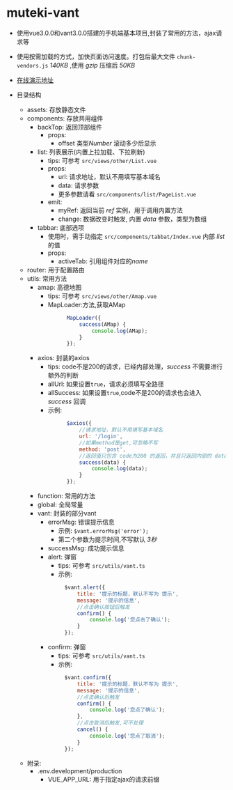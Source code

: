 # muteki-vant
* 使用vue3.0.0和vant3.0.0搭建的手机端基本项目,封装了常用的方法，ajax请求等
* 使用按需加载的方式，加快页面访问速度。打包后最大文件 `chunk-vendors.js` *140KB* ,使用 *gzip* 压缩后 *50KB*

* [在线演示地址](http://82.156.70.219/muteki-vant)  

* 目录结构
    * assets: 存放静态文件
    * components: 存放共用组件
        * backTop: 返回顶部组件
            * props: 
                * offset 类型*Number* 滚动多少后显示
        * list: 列表展示(内置上拉加载、下拉刷新)
            * tips: 可参考 `src/views/other/List.vue`
            * props:
                * url: 请求地址，默认不用填写基本域名
                * data: 请求参数
                * 更多参数请看 `src/components/list/PageList.vue`
            * emit:
                * myRef: 返回当前 *ref* 实例，用于调用内置方法
                * change: 数据改变时触发, 内置 *data* 参数，类型为数组
        * tabbar: 底部选项
            * 使用时，需手动指定 `src/components/tabbat/Index.vue` 内部 *list* 的值
            * props:
                * activeTab: 引用组件对应的*name*
    * router: 用于配置路由
    * utils: 常用方法
        * amap: 高德地图 
            * tips: 可参考 `src/views/other/Amap.vue`
            * MapLoader:方法,获取AMap
                ```javascript
                      MapLoader({
                          success(AMap) {
                              console.log(AMap);
                          }
                      });
                ``` 
        * axios: 封装的axios
            * tips: code不是200的请求，已经内部处理，*success* 不需要进行额外的判断
            * allUrl: 如果设置`true`，请求必须填写全路径
            * allSuccess: 如果设置`true`,code不是200的请求也会进入 *success* 回调
            * 示例:
                ```javascript
                      $axios({
                          //请求地址，默认不用填写基本域名
                          url: '/login',
                          //如果method是get,可忽略不写
                          method: 'post',
                          //返回值只包含 code为200 的返回，并且只返回内部的 data
                          success(data) {
                              console.log(data);
                          }
                      });
                ```
        * function: 常用的方法
        * global: 全局常量
        * vant: 封装的部分vant
            * errorMsg: 错误提示信息
                * 示例: `$vant.errorMsg('error');`
                * 第二个参数为提示时间,不写默认 *3秒*
            * successMsg: 成功提示信息
            * alert: 弹窗
                * tips: 可参考 `src/utils/vant.ts`
                * 示例:
                    ```javascript
                      $vant.alert({
                          title: '提示的标题，默认不写为 提示',
                          message: '提示的信息',
                          //点击确认按钮后触发
                          confirm() {
                              console.log('您点击了确认');
                          }
                      });
                    ```
            * confirm: 弹窗
                * tips: 可参考 `src/utils/vant.ts`
                * 示例:
                    ```javascript
                      $vant.confirm({
                          title: '提示的标题，默认不写为 提示',
                          message: '提示的信息',
                          //点击确认后触发
                          confirm() {
                              console.log('您点了确认');
                          },
                          //点击取消后触发,可不处理
                          cancel() {
                              console.log('您点了取消');
                          }
                      });
                    ```
    * 附录:
        * .env.development/production
            * VUE_APP_URL: 用于指定ajax的请求前缀